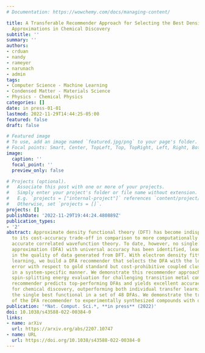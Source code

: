```yaml
---
# Documentation: https://wowchemy.com/docs/managing-content/

title: A Transferable Recommender Approach for Selecting the Best Density Functional
  Approximations in Chemical Discovery
subtitle: ''
summary: ''
authors:
- crduan
- nandy
- rameyer
- narunach
- admin
tags:
- Computer Science - Machine Learning
- Condensed Matter - Materials Science
- Physics - Chemical Physics
categories: []
date: in press-01-01
lastmod: 2022-11-29T14:44:25-05:00
featured: false
draft: false

# Featured image
# To use, add an image named `featured.jpg/png` to your page's folder.
# Focal points: Smart, Center, TopLeft, Top, TopRight, Left, Right, BottomLeft, Bottom, BottomRight.
image:
  caption: ''
  focal_point: ''
  preview_only: false

# Projects (optional).
#   Associate this post with one or more of your projects.
#   Simply enter your project's folder or file name without extension.
#   E.g. `projects = ["internal-project"]` references `content/project/deep-learning/index.md`.
#   Otherwise, set `projects = []`.
projects: []
publishDate: '2022-11-29T19:44:24.480889Z'
publication_types:
- '2'
abstract: Approximate density functional theory (DFT) has become indispensable owing
  to its cost-accuracy trade-off in comparison to more computationally demanding but
  accurate correlated wavefunction theory. To date, however, no single density functional
  approximation (DFA) with universal accuracy has been identified, leading to uncertainty
  in the quality of data generated from DFT. With electron density fitting and transfer
  learning, we build a DFA recommender that selects the DFA with the lowest expected
  error with respect to gold standard but cost-prohibitive coupled cluster theory
  in a system-specific manner. We demonstrate this recommender approach on vertical
  spin-splitting energy evaluation for challenging transition metal complexes. Our
  recommender predicts top-performing DFAs and yields excellent accuracy (ca. 2 kcal/mol)
  for chemical discovery, outperforming both individual transfer learning models and
  the single best functional in a set of 48 DFAs. We demonstrate the transferability
  of the DFA recommender to experimentally synthesized compounds with distinct chemistry.
publication: '*Nat. Comput. Sci.*, **in press** (2022)'
doi: 10.1038/s43588-022-00384-0
links:
- name: arXiv
  url: https://arxiv.org/abs/2207.10747
- name: URL
  url: https://doi.org/10.1038/s43588-022-00384-0
---
```

